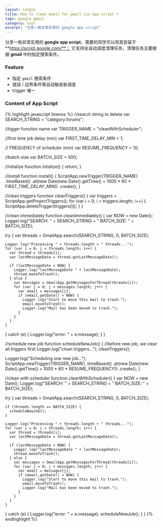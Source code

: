 ```yaml
---
layout: single
title: How to clean email for gmail via app script ?
tags: google gmail
category: tool
excerpt: "分享一枚非常实用的 google app script"
---
```


分享一枚非常实用的 **google app script**，需要的同学可以将其安装于 **https://script.google.com/**；
它支持全自动调度清理任务，清理任务主要根据 **gmail** 中的指定搜索条件。

### Feature

- 指定 `gmail` 搜索条件
- 错误 / 边界条件等自动触发新调度
- trigger 唯一

### Content of App Script

{% highlight javascript linenos %}
//search string to delete
var SEARCH_STRING = "category:forums";

//tigger function name
var TRIGGER_NAME = "cleanWithScheduler";

//first time job delay (min)
var FIRST_TIME_DELAY_MIN = 1;

// FREQUENCY of scheduler (min)
var RESUME_FREQUENCY = 10;

//batch size
var BATCH_SIZE = 500;

//intialize
function intialize() {
  return;
}

//install
function install() {
  ScriptApp.newTrigger(TRIGGER_NAME)
    .timeBased()
    .at(new Date(new Date().getTime() + 1000 * 60 * FIRST_TIME_DELAY_MIN))
    .create();
}

//clean triggers
function cleanTriggers() {
  var triggers = ScriptApp.getProjectTriggers();
  for (var i = 0; i < triggers.length; i++) {
    ScriptApp.deleteTrigger(triggers[i]);
  }
}

//clean immediately
function cleanImmediately() {
  var NOW = new Date();
  Logger.log("SEARCH: " + SEARCH_STRING + " BATCH_SIZE: " + BATCH_SIZE);

  try {
    var threads = GmailApp.search(SEARCH_STRING, 0, BATCH_SIZE);

    Logger.log("Processing " + threads.length + " threads...");
    for (var i = 0; i < threads.length; i++) {
      var thread = threads[i];
      var lastMessageDate = thread.getLastMessageDate();

      if (lastMessageDate < NOW) {
        Logger.log("lastMessageDate " + lastMessageDate);
        thread.moveToTrash();
      } else {
        var messages = GmailApp.getMessagesForThread(threads[i]);
        for (var j = 0; j < messages.length; j++) {
          var email = messages[j];
          if (email.getDate() < NOW) {
            Logger.log("Start to move this mail to trash.");
            email.moveToTrash();
            Logger.log("Mail has been moved to trash.");
          }
        }
      }
    }
  } catch (e) {
    Logger.log("error: " + e.message);
  }
}

//schedule new job
function scheduleNewJob() {
  //before new job, we clear all triggers first
  Logger.log("clean triggers...");
  cleanTriggers();

  Logger.log("Scheduling one new job...");
  ScriptApp.newTrigger(TRIGGER_NAME)
    .timeBased()
    .at(new Date(new Date().getTime() + 1000 * 60 * RESUME_FREQUENCY))
    .create();
}

//clean with scheduler
function cleanWithScheduler() {
  var NOW = new Date();
  Logger.log("SEARCH: " + SEARCH_STRING + " BATCH_SIZE: " + BATCH_SIZE);

  try {
    var threads = GmailApp.search(SEARCH_STRING, 0, BATCH_SIZE);

    if (threads.length == BATCH_SIZE) {
      scheduleNewJob();
    }

    Logger.log("Processing " + threads.length + " threads...");
    for (var i = 0; i < threads.length; i++) {
      var thread = threads[i];
      var lastMessageDate = thread.getLastMessageDate();

      if (lastMessageDate < NOW) {
        Logger.log("lastMessageDate " + lastMessageDate);
        thread.moveToTrash();
      } else {
        var messages = GmailApp.getMessagesForThread(threads[i]);
        for (var j = 0; j < messages.length; j++) {
          var email = messages[j];
          if (email.getDate() < NOW) {
            Logger.log("Start to move this mail to trash.");
            email.moveToTrash();
            Logger.log("Mail has been moved to trash.");
          }
        }
      }
    }
  } catch (e) {
    Logger.log("error: " + e.message);
    scheduleNewJob();
  }
}
{% endhighlight %}
